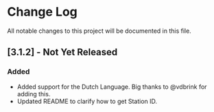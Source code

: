 # Change Log

All notable changes to this project will be documented in this file.

## [3.1.2] - Not Yet Released

### Added

- Added support for the Dutch Language. Big thanks to @vdbrink for adding this.
- Updated README to clarify how to get Station ID.
  